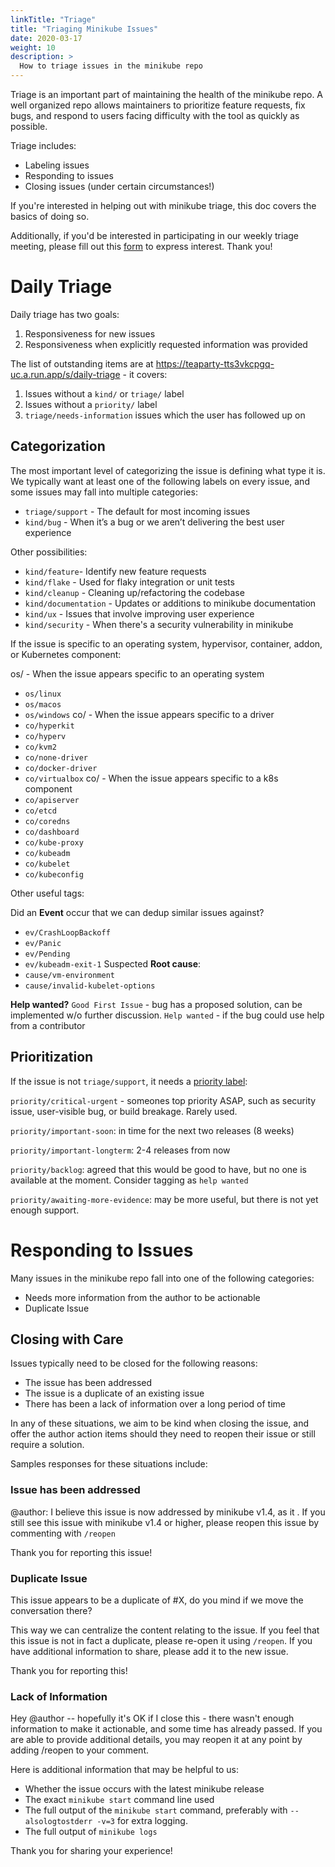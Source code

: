 ```yaml
---
linkTitle: "Triage"
title: "Triaging Minikube Issues"
date: 2020-03-17
weight: 10
description: >
  How to triage issues in the minikube repo
---
```


Triage is an important part of maintaining the health of the minikube repo.
A well organized repo allows maintainers to prioritize feature requests, fix bugs, and respond to users facing difficulty with the tool as quickly as possible.

Triage includes:
- Labeling issues
- Responding to issues
- Closing issues (under certain circumstances!)

If you're interested in helping out with minikube triage, this doc covers the basics of doing so.

Additionally, if you'd be interested in participating in our weekly triage meeting, please fill out this [form](https://forms.gle/vNtWZSWXqeYaaNbU9) to express interest. Thank you! 

# Daily Triage
Daily triage has two goals:

1. Responsiveness for new issues
1. Responsiveness when explicitly requested information was provided

The list of outstanding items are at https://teaparty-tts3vkcpgq-uc.a.run.app/s/daily-triage - it covers:

1. Issues without a `kind/` or `triage/` label
1. Issues without a `priority/` label
1. `triage/needs-information` issues which the user has followed up on

## Categorization

The most important level of categorizing the issue is defining what type it is.
We typically want at least one of the following labels on every issue, and some issues may fall into multiple categories:

- `triage/support`   - The default for most incoming issues
- `kind/bug` - When it’s a bug or we aren’t delivering the best user experience

Other possibilities: 
- `kind/feature`- Identify new feature requests
- `kind/flake` - Used for flaky integration or unit tests
- `kind/cleanup` - Cleaning up/refactoring the codebase
- `kind/documentation` - Updates or additions to minikube documentation
- `kind/ux` - Issues that involve improving user experience
- `kind/security` - When there's a security vulnerability in minikube

If the issue is specific to an operating system, hypervisor, container, addon, or Kubernetes component:

os/<operating system> - When the issue appears specific to an operating system
  - `os/linux`
  - `os/macos`
  - `os/windows`
co/<driver> - When the issue appears specific to a driver
  - `co/hyperkit`
  - `co/hyperv`
  - `co/kvm2`
  - `co/none-driver`
  - `co/docker-driver`
  - `co/virtualbox`
co/<kubernetes component> - When the issue appears specific to a k8s component
  - `co/apiserver`
  - `co/etcd`
  - `co/coredns`
  - `co/dashboard`
  - `co/kube-proxy`
  - `co/kubeadm`
  - `co/kubelet`
  - `co/kubeconfig`
 

Other useful tags:

Did an **Event** occur that we can dedup similar issues against?
- `ev/CrashLoopBackoff`
- `ev/Panic`
- `ev/Pending`
- `ev/kubeadm-exit-1`
Suspected **Root cause**:
- `cause/vm-environment`
- `cause/invalid-kubelet-options`

**Help wanted?**
`Good First Issue` - bug has a proposed solution, can be implemented w/o further discussion.
`Help wanted` - if the bug could use help from a contributor


## Prioritization
If the issue is not `triage/support`, it needs a [priority label](https://github.com/kubernetes/community/blob/master/contributors/guide/issue-triage.md#define-priority):

`priority/critical-urgent` - someones top priority ASAP, such as security issue, user-visible bug, or build breakage. Rarely used.

`priority/important-soon`: in time for the next two releases (8 weeks)

`priority/important-longterm`: 2-4 releases from now

`priority/backlog`: agreed that this would be good to have, but no one is available at the moment. Consider tagging as `help wanted`

`priority/awaiting-more-evidence`: may be more useful, but there is not yet enough support.


# Responding to Issues

Many issues in the minikube repo fall into one of the following categories:
- Needs more information from the author to be actionable
- Duplicate Issue


## Closing with Care

Issues typically need to be closed for the following reasons:

- The issue has been addressed
- The issue is a duplicate of an existing issue
- There has been a lack of information over a long period of time

In any of these situations, we aim to be kind when closing the issue, and offer the author action items should they need to reopen their issue or still require a solution.

Samples responses for these situations include:

### Issue has been addressed

@author: I believe this issue is now addressed by minikube v1.4, as it <reason>. If you still see this issue with minikube v1.4 or higher, please reopen this issue by commenting with `/reopen`

Thank you for reporting this issue!

### Duplicate Issue


This issue appears to be a duplicate of #X, do you mind if we move the conversation there?

This way we can centralize the content relating to the issue. If you feel that this issue is not in fact a duplicate, please re-open it using `/reopen`. If you have additional information to share, please add it to the new issue.

Thank you for reporting this!

### Lack of Information

Hey @author -- hopefully it's OK if I close this - there wasn't enough information to make it actionable, and some time has already passed. If you are able to provide additional details, you may reopen it at any point by adding /reopen to your comment.

Here is additional information that may be helpful to us:

* Whether the issue occurs with the latest minikube release
*  The exact `minikube start` command line used
*  The full output of the `minikube start` command, preferably with `--alsologtostderr -v=3` for extra logging.
 * The full output of `minikube logs`

Thank you for sharing your experience!
